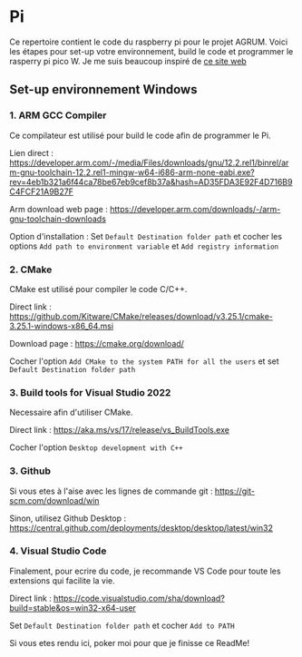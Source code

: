 # Pi
Ce repertoire contient le code du raspberry pi pour le projet AGRUM. Voici les étapes pour set-up votre environnement, build le code et programmer le rasperry pi pico W. Je me suis beaucoup inspiré de [ce site web](https://www.hackster.io/lawrence-wiznet-io/how-to-setup-raspberry-pi-pico-c-c-sdk-in-window10-f2b816)

## Set-up environnement Windows

### 1. ARM GCC Compiler

Ce compilateur est utilisé pour build le code afin de programmer le Pi.

Lien direct : https://developer.arm.com/-/media/Files/downloads/gnu/12.2.rel1/binrel/arm-gnu-toolchain-12.2.rel1-mingw-w64-i686-arm-none-eabi.exe?rev=4eb1b321a6f44ca78be67eb9cef8b37a&hash=AD35FDA3E92F4D716B9C4FCF21A9B27F

Arm download web page : https://developer.arm.com/downloads/-/arm-gnu-toolchain-downloads

Option d'installation : Set `Default Destination folder path` et cocher les options `Add path to environment variable` et `Add registry information`

### 2. CMake

CMake est utilisé pour compiler le code C/C++.

Direct link : https://github.com/Kitware/CMake/releases/download/v3.25.1/cmake-3.25.1-windows-x86_64.msi

Download page : https://cmake.org/download/

Cocher l'option `Add CMake to the system PATH for all the users` et set `Default Destination folder path`

### 3. Build tools for Visual Studio 2022

Necessaire afin d'utiliser CMake.

Direct link : https://aka.ms/vs/17/release/vs_BuildTools.exe

Cocher l'option `Desktop development with C++`

### 3. Github

Si vous etes à l'aise avec les lignes de commande git : https://git-scm.com/download/win

Sinon, utilisez Github Desktop : https://central.github.com/deployments/desktop/desktop/latest/win32

### 4. Visual Studio Code

Finalement, pour ecrire du code, je recommande VS Code pour toute les extensions qui facilite la vie.

Direct link : https://code.visualstudio.com/sha/download?build=stable&os=win32-x64-user

Set `Default Destination folder path` et cocher `Add to PATH`

Si vous etes rendu ici, poker moi pour que je finisse ce ReadMe!




